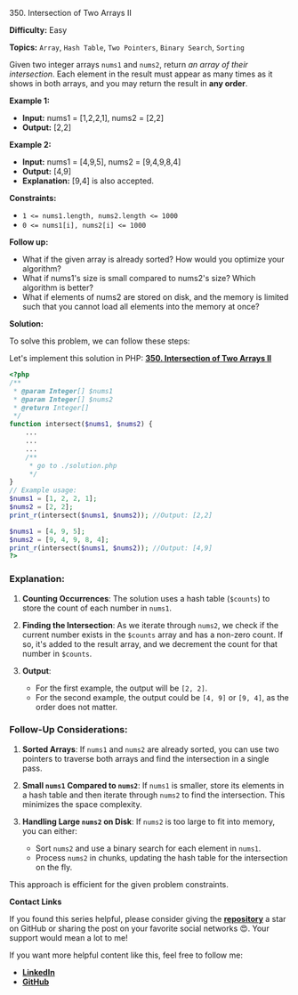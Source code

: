 350\. Intersection of Two Arrays II

**Difficulty:** Easy

**Topics:** `Array`, `Hash Table`, `Two Pointers`, `Binary Search`, `Sorting`

Given two integer arrays `nums1` and `nums2`, return _an array of their intersection_. Each element in the result must appear as many times as it shows in both arrays, and you may return the result in **any order**.

**Example 1:**

- **Input:** nums1 = [1,2,2,1], nums2 = [2,2]
- **Output:** [2,2]

**Example 2:**

- **Input:** nums1 = [4,9,5], nums2 = [9,4,9,8,4]
- **Output:** [4,9]
- **Explanation:** [9,4] is also accepted.

**Constraints:**

- <code>1 <= nums1.length, nums2.length <= 1000</code>
- <code>0 <= nums1[i], nums2[i] <= 1000</code>

**Follow up:**

- What if the given array is already sorted? How would you optimize your algorithm?
- What if nums1's size is small compared to nums2's size? Which algorithm is better?
- What if elements of nums2 are stored on disk, and the memory is limited such that you cannot load all elements into the memory at once?


**Solution:**


To solve this problem, we can follow these steps:

Let's implement this solution in PHP: **[350. Intersection of Two Arrays II](https://github.com/mah-shamim/leet-code-in-php/tree/main/algorithms/000350-intersection-of-two-arrays-ii/solution.php)**

```php
<?php
/**
 * @param Integer[] $nums1
 * @param Integer[] $nums2
 * @return Integer[]
 */
function intersect($nums1, $nums2) {
    ...
    ...
    ...
    /**
     * go to ./solution.php
     */
}
// Example usage:
$nums1 = [1, 2, 2, 1];
$nums2 = [2, 2];
print_r(intersect($nums1, $nums2)); //Output: [2,2]

$nums1 = [4, 9, 5];
$nums2 = [9, 4, 9, 8, 4];
print_r(intersect($nums1, $nums2)); //Output: [4,9]
?>
```

### Explanation:

1. **Counting Occurrences**: The solution uses a hash table (`$counts`) to store the count of each number in `nums1`.

2. **Finding the Intersection**: As we iterate through `nums2`, we check if the current number exists in the `$counts` array and has a non-zero count. If so, it's added to the result array, and we decrement the count for that number in `$counts`.

3. **Output**:
    - For the first example, the output will be `[2, 2]`.
    - For the second example, the output could be `[4, 9]` or `[9, 4]`, as the order does not matter.

### Follow-Up Considerations:
1. **Sorted Arrays**: If `nums1` and `nums2` are already sorted, you can use two pointers to traverse both arrays and find the intersection in a single pass.

2. **Small `nums1` Compared to `nums2`**: If `nums1` is smaller, store its elements in a hash table and then iterate through `nums2` to find the intersection. This minimizes the space complexity.

3. **Handling Large `nums2` on Disk**: If `nums2` is too large to fit into memory, you can either:
    - Sort `nums2` and use a binary search for each element in `nums1`.
    - Process `nums2` in chunks, updating the hash table for the intersection on the fly.

This approach is efficient for the given problem constraints.


**Contact Links**

If you found this series helpful, please consider giving the **[repository](https://github.com/mah-shamim/leet-code-in-php)** a star on GitHub or sharing the post on your favorite social networks 😍. Your support would mean a lot to me!

If you want more helpful content like this, feel free to follow me:

- **[LinkedIn](https://www.linkedin.com/in/arifulhaque/)**
- **[GitHub](https://github.com/mah-shamim)**


